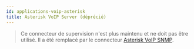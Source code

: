 ```yaml
---
id: applications-voip-asterisk
title: Asterisk VoIP Server (déprécié)
---
```


> Ce connecteur de supervision n'est plus maintenu et ne doit pas être utilisé. Il a été remplacé par le connecteur [Asterisk VoIP SNMP](applications-voip-asterisk-snmp.md).
